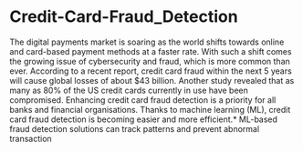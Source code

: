 # Credit-Card-Fraud_Detection
 The digital payments market is soaring as the world shifts towards online and card-based payment methods at a faster rate. With such a shift comes the growing issue of cybersecurity and fraud, which is more common than ever. According to a recent report, credit card fraud within the next 5 years will cause global losses of about $43 billion. Another study revealed that as many as 80% of the US credit cards currently in use have been compromised.  Enhancing credit card fraud detection is a priority for all banks and financial organisations. Thanks to machine learning (ML), credit card fraud detection is becoming easier and more efficient.* ML-based fraud detection solutions can track patterns and prevent abnormal transaction
